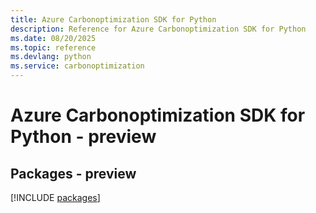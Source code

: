 ```yaml
---
title: Azure Carbonoptimization SDK for Python
description: Reference for Azure Carbonoptimization SDK for Python
ms.date: 08/20/2025
ms.topic: reference
ms.devlang: python
ms.service: carbonoptimization
---
```

# Azure Carbonoptimization SDK for Python - preview
## Packages - preview
[!INCLUDE [packages](carbonoptimization-index.md)]